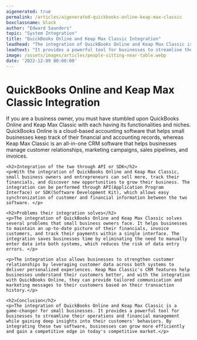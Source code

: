 ```yaml
---
aigenerated: true
permalink: /articles/aigenerated-quickbooks-online-keap-max-classic
boxclassname: black
author: "Edward Saunders"
topic: "System Integration"
title: "QuickBooks Online and Keap Max Classic Integration"
leadhead: "The integration of QuickBooks Online and Keap Max Classic is a game-changer for small businesses"
leadtext: "It provides a powerful tool for businesses to streamline their operations and financial management while gaining deep insights into their customers' behaviors. By integrating these two software, businesses can grow more efficiently and gain a competitive edge in today's competitive market."
image: /assets/images/articles/people-sitting-near-table.webp
date: '2022-12-09 00:00:00'
---
```

<div class="arttext">	<h1>QuickBooks Online and Keap Max Classic Integration</h1>
	<p>If you are a business owner, you must have stumbled upon QuickBooks Online and Keap Max Classic with each having its functionalities and niches. QuickBooks Online is a cloud-based accounting software that helps small businesses keep track of their financial and accounting records, whereas Keap Max Classic is an all-in-one CRM software that helps businesses manage customer relationships, marketing campaigns, sales pipelines, and invoices.</p>
	
	<h2>Integration of the two through API or SDK</h2>
	<p>With the integration of QuickBooks Online and Keap Max Classic, small business owners and entrepreneurs can sell more, track their financials, and discover new opportunities to grow their business. The integration can be performed through API(Application Program Interface) or SDK(Software Development Kit), which allows easy synchronization of customer and financial information between the two software. </p>

	<h2>Problems their integration solves</h2>
	<p>The integration of QuickBooks Online and Keap Max Classic solves several problems that small business owners face. It helps businesses to maintain an up-to-date picture of their financials, invoice customers, and track their payments within a single interface. The integration saves businesses time by eliminating the need to manually enter data into both systems, which reduces the risk of data entry errors. </p>

	<p>The integration also allows businesses to strengthen customer relationships by leveraging customer data across both systems to deliver personalized experiences. Keap Max Classic's CRM features help businesses understand their customers better, and with the integration with QuickBooks Online, they can provide tailored communication and marketing messages to their customers based on their transaction history.</p>

	<h2>Conclusion</h2>
	<p>The integration of QuickBooks Online and Keap Max Classic is a game-changer for small businesses. It provides a powerful tool for businesses to streamline their operations and financial management while gaining deep insights into their customers' behaviors. By integrating these two software, businesses can grow more efficiently and gain a competitive edge in today's competitive market.</p>

</div>